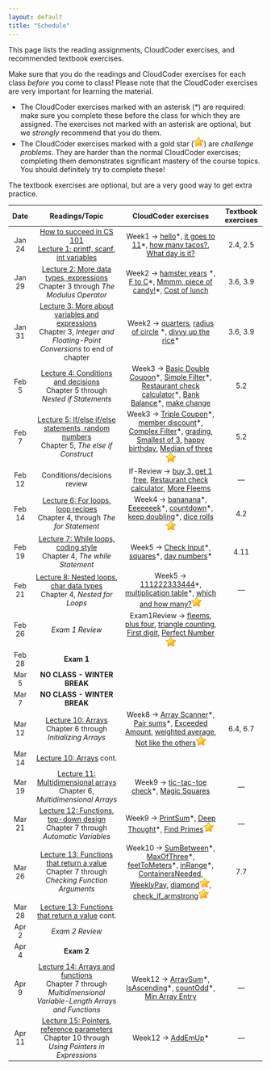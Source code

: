 ```yaml
---
layout: default
title: "Schedule"
---
```


This page lists the reading assignments, CloudCoder exercises, and recommended textbook exercises.

Make sure that you do the readings and CloudCoder exercises for each class *before* you come to class!  Please note that the CloudCoder exercises are very important for learning the material.

* The CloudCoder exercises marked with an asterisk (\*) are required: make sure you complete these before the class for which they are assigned.  The exercises not marked with an asterisk are optional, but we *strongly* recommend that you do them.
* The CloudCoder exercises marked with a gold star (![gold star](img/goldstar-tiny.png)) are *challenge problems*.  They are harder than the normal CloudCoder exercises; completing them demonstrates significant mastery of the course topics.  You should definitely try to complete these!

The textbook exercises are optional, but are a very good way to get extra practice.

Date | Readings/Topic | CloudCoder exercises | Textbook exercises
:----: | :--------: | :--------------------: | :------------------:
Jan 24 | [How to succeed in CS 101](success.html) <br /> [Lecture 1: printf, scanf, int variables](lectures/lecture01.html)| Week1 &rarr; [hello](https://cs.ycp.edu/cloudcoder/#exercise?c=19,p=984)\*, [it goes to 11](https://cs.ycp.edu/cloudcoder/#exercise?c=19,p=985)\*, [how many tacos?](https://cs.ycp.edu/cloudcoder/#exercise?c=19,p=986), [What day is it?](https://cs.ycp.edu/cloudcoder/#exercise?c=19,p=987) | 2.4, 2.5
Jan 29 | [Lecture 2: More data types, expressions](lectures/lecture02.html)<br>Chapter 3 through *The Modulus Operator* | Week2 &rarr; [hamster years](https://cs.ycp.edu/cloudcoder/#exercise?c=19,p=988) \*, [F to C](https://cs.ycp.edu/cloudcoder/#exercise?c=19,p=989)\*, [Mmmm, piece of candy!](https://cs.ycp.edu/cloudcoder/#exercise?c=19,p=990)\*, [Cost of lunch](https://cs.ycp.edu/cloudcoder/#exercise?c=19,p=991) | 3.6, 3.9
Jan 31 | [Lecture 3: More about variables and expressions](lectures/lecture03.html)<br>Chapter 3, *Integer and Floating-Point Conversions* to end of chapter | Week2 &rarr; [quarters](https://cs.ycp.edu/cloudcoder/#exercise?c=19,p=106), [radius of circle](https://cs.ycp.edu/cloudcoder/#exercise?c=19,p=992) \*, [divvy up the rice](https://cs.ycp.edu/cloudcoder/#exercise?c=19,p=993)\* | 3.6, 3.9
Feb 5  | [Lecture 4: Conditions and decisions](lectures/lecture04.html)<br>Chapter 5 through *Nested if Statements* | Week3 &rarr; [Basic Double Coupon](https://cs.ycp.edu/cloudcoder/#exercise?c=19,p=994)\*, [Simple Filter](https://cs.ycp.edu/cloudcoder/#exercise?c=19,p=995)\*, [Restaurant check calculator](https://cs.ycp.edu/cloudcoder/#exercise?c=19,p=997)\*, [Bank Balance](https://cs.ycp.edu/cloudcoder/#exercise?c=19,p=996)\*, [make change](https://cs.ycp.edu/cloudcoder/#exercise?c=19,p=1031) | 5.2
Feb 7  | [Lecture 5: If/else if/else statements, random numbers](lectures/lecture05.html)<br>Chapter 5, *The else if Construct* | Week3 &rarr; [Triple Coupon](https://cs.ycp.edu/cloudcoder/#exercise?c=19,p=998)\*, [member discount](https://cs.ycp.edu/cloudcoder/#exercise?c=19,p=999)\*, [Complex Filter](https://cs.ycp.edu/cloudcoder/#exercise?c=19,p=1000)\*, [grading](https://cs.ycp.edu/cloudcoder/#exercise?c=19,p=1041), [Smallest of 3](https://cs.ycp.edu/cloudcoder/#exercise?c=19,p=1053), [happy birthday](https://cs.ycp.edu/cloudcoder/#exercise?c=19,p=1064), [Median of three](https://cs.ycp.edu/cloudcoder/#exercise?c=19,p=1045)![gold star](img/goldstar-tiny.png) | 5.2
Feb 12 | <span class="activity">Conditions/decisions review</span> | If-Review &rarr; [buy 3, get 1 free](https://cs.ycp.edu/cloudcoder/#exercise?c=19,p=1047), [Restaurant check calculator](https://cs.ycp.edu/cloudcoder/#exercise?c=19,p=1026), [More Fleems](https://cs.ycp.edu/cloudcoder/#exercise?c=19,p=1081) | &mdash;
Feb 14 | [Lecture 6: For loops, loop recipes](lectures/lecture06.html)<br>Chapter 4, through *The for Statement* | Week4 &rarr; [bananana](https://cs.ycp.edu/cloudcoder/#exercise?c=19,p=1001)\*, [Eeeeeeek](https://cs.ycp.edu/cloudcoder/#exercise?c=19,p=1030)\*, [countdown](https://cs.ycp.edu/cloudcoder/#exercise?c=19,p=1002)\*, [keep doubling](https://cs.ycp.edu/cloudcoder/#exercise?c=19,p=1003)\*, [dice rolls](https://cs.ycp.edu/cloudcoder/#exercise?c=19,p=1032)![gold star](img/goldstar-tiny.png) | 4.2
Feb 19 |  [Lecture 7: While loops, coding style](lectures/lecture07.html)<br>Chapter 4, *The while Statement* | Week5 &rarr; [Check Input](https://cs.ycp.edu/cloudcoder/#exercise?c=19,p=1004)\*, [squares](https://cs.ycp.edu/cloudcoder/#exercise?c=19,p=1005)\*, [day numbers](https://cs.ycp.edu/cloudcoder/#exercise?c=19,p=1006)\* | 4.11
Feb 21 | [Lecture 8: Nested loops, char data types](lectures/lecture08.html)<br>Chapter 4, *Nested for Loops* | Week5 &rarr; [111222333444](https://cs.ycp.edu/cloudcoder/#exercise?c=19,p=1007)\*, [multiplication table](https://cs.ycp.edu/cloudcoder/#exercise?c=19,p=1046)\*, [which and how many?](https://cs.ycp.edu/cloudcoder/#exercise?c=19,p=1008)![gold star](img/goldstar-tiny.png) | &mdash;
Feb 26 | *Exam 1 Review* | Exam1Review &rarr; [fleems](https://cs.ycp.edu/cloudcoder/#exercise?c=19,p=1042), [plus four](https://cs.ycp.edu/cloudcoder/#exercise?c=19,p=1069), [triangle counting](https://cs.ycp.edu/cloudcoder/#exercise?c=19,p=1070), [First digit](https://cs.ycp.edu/cloudcoder/#exercise?c=19,p=1059), [Perfect Number](https://cs.ycp.edu/cloudcoder/#exercise?c=19,p=1054)![gold star](img/goldstar-tiny.png)
Feb 28 | **Exam 1** | |
Mar 5  | **NO CLASS - WINTER BREAK** | |
Mar 7  | **NO CLASS - WINTER BREAK** | |
Mar 12 | [Lecture 10: Arrays](lectures/lecture10.html)<br>Chapter 6 through *Initializing Arrays* | Week8 &rarr; [Array Scanner](https://cs.ycp.edu/cloudcoder/#exercise?c=19,p=1009)\*, [Pair sums](https://cs.ycp.edu/cloudcoder/#exercise?c=19,p=1010)\*, [Exceeded Amount](https://cs.ycp.edu/cloudcoder/#exercise?c=19,p=1011), [weighted average](https://cs.ycp.edu/cloudcoder/#exercise?c=19,p=1062), [Not like the others](https://cs.ycp.edu/cloudcoder/#exercise?c=19,p=1012)![gold star](img/goldstar-tiny.png) | 6.4, 6.7
Mar 14 | [Lecture 10: Arrays](lectures/lecture10.html) cont. | | 
Mar 19  | [Lecture 11: Multidimensional arrays](lectures/lecture11.html)<br>Chapter 6, *Multidimensional Arrays* | Week9 &rarr; [tic-tac-toe check](https://cs.ycp.edu/cloudcoder/#exercise?c=19,p=1040)\*, [Magic Squares](https://cs.ycp.edu/cloudcoder/#exercise?c=19,p=1051) | &mdash;
Mar 21 | [Lecture 12: Functions, top-down design](lectures/lecture12.html)<br>Chapter 7 through *Automatic Variables* | Week9 &rarr;  [PrintSum](https://cs.ycp.edu/cloudcoder/#exercise?c=19,p=1013)\*, [Deep Thought](https://cs.ycp.edu/cloudcoder/#exercise?c=19,p=1014)\*, [Find Primes](https://cs.ycp.edu/cloudcoder/#exercise?c=19,p=1015)![gold star](img/goldstar-tiny.png) | &mdash;
Mar 26 | [Lecture 13: Functions that return a value](lectures/lecture13.html)<br>Chapter 7 through *Checking Function Arguments* | Week10 &rarr; [SumBetween](https://cs.ycp.edu/cloudcoder/#exercise?c=19,p=1019)\*, [MaxOfThree](https://cs.ycp.edu/cloudcoder/#exercise?c=19,p=1020)\*, [feetToMeters](https://cs.ycp.edu/cloudcoder/#exercise?c=19,p=1037)\*, [inRange](https://cs.ycp.edu/cloudcoder/#exercise?c=19,p=1038)\*, [ContainersNeeded](https://cs.ycp.edu/cloudcoder/#exercise?c=19,p=1049), [WeeklyPay](https://cs.ycp.edu/cloudcoder/#exercise?c=19,p=1050), [diamond](https://cs.ycp.edu/cloudcoder/#exercise?c=19,p=1039)![gold star](img/goldstar-tiny.png), [check\_if\_armstrong](https://cs.ycp.edu/cloudcoder/#exercise?c=19,p=1058)![gold star](img/goldstar-tiny.png) | 7.7
Mar 28 | [Lecture 13: Functions that return a value](lectures/lecture13.html) cont. | | 
Apr 2  | *Exam 2 Review* | | 
Apr 4  | **Exam 2** |
Apr 9  | [Lecture 14: Arrays and functions](lectures/lecture14.html)<br>Chapter 7 through *Multidimensional Variable-Length Arrays and Functions* | Week12 &rarr; [ArraySum](https://cs.ycp.edu/cloudcoder/#exercise?c=19,p=1016)\*, [IsAscending](https://cs.ycp.edu/cloudcoder/#exercise?c=19,p=1018)\*, [countOdd](https://cs.ycp.edu/cloudcoder/#exercise?c=19,p=1017)\*, [Min Array Entry](https://cs.ycp.edu/cloudcoder/#exercise?c=19,p=1052) | &mdash;
Apr 11 | [Lecture 15: Pointers, reference parameters](lectures/lecture15.html)<br>Chapter 10 through *Using Pointers in Expressions* | Week12 &rarr; [AddEmUp](https://cs.ycp.edu/cloudcoder/#exercise?c=19,p=1021)\* | &mdash;

<!--
Oct 31 | [Lecture 14: Arrays and functions](lectures/lecture14.html)<br>Chapter 7 through *Multidimensional Variable-Length Arrays and Functions* | Week10 &rarr; [ArraySum](https://cs.ycp.edu/cloudcoder/#exercise?c=18,p=1016)\*, [IsAscending](https://cs.ycp.edu/cloudcoder/#exercise?c=18,p=1018)\*, [countOdd](https://cs.ycp.edu/cloudcoder/#exercise?c=18,p=1017)\*, [Min Array Entry](https://cs.ycp.edu/cloudcoder/#exercise?c=18,p=1053) | &mdash;
Nov 2  | [Lecture 15: Pointers, reference parameters](lectures/lecture15.html)<br>Chapter 10 through *Using Pointers in Expressions* | Week10 &rarr; [AddEmUp](https://cs.ycp.edu/cloudcoder/#exercise?c=18,p=1021)\* | &mdash;
Nov 7  | [Lecture 16: Struct types](lectures/lecture16.html)<br>Chapter 8, through *Using Structures in Expressions*<br>[Lecture 17: Using structs with functions](lectures/lecture17.html)<br>Chapter 8, through *Initializing Structures* | Week11 &rarr; [find\_midpoint](https://cs.ycp.edu/cloudcoder/#exercise?c=18,p=1066)\* | &mdash;
Nov 9  | [Lecture 18: Pointers to structures](lectures/lecture18.html)<br>Chapter 10, *Working with Pointers and Structures* |  Week11 &rarr; [area of Rectangle](https://cs.ycp.edu/cloudcoder/#exercise?c=18,p=1022)\*, [quadrant](https://cs.ycp.edu/cloudcoder/#exercise?c=18,p=1048)\* | &mdash;
Nov 14 | [Lecture 19: Composition](lectures/lecture19.html)<br>Chapter 8, *Structures Containing Structures* | &mdash; | &mdash;
Nov 16 | [Lecture 19: Composition](lectures/lecture19.html) cont. | &mdash; | &mdash;
Nov 28 | [Lecture 20: Arrays of structures](lectures/lecture20.html)<br>Chapter 8, *Arrays of Structures* | &mdash; | &mdash;
Nov 30 | [Lecture 20: Arrays of structures](lectures/lecture20.html) cont. | &mdash; | &mdash;
Dec 5 | **Exam 3 review** | | 
Dec 7 | **Exam 3**
-->

<!-- vim:set wrap: -->
<!-- vim:set linebreak: -->
<!-- vim:set nolist: -->
